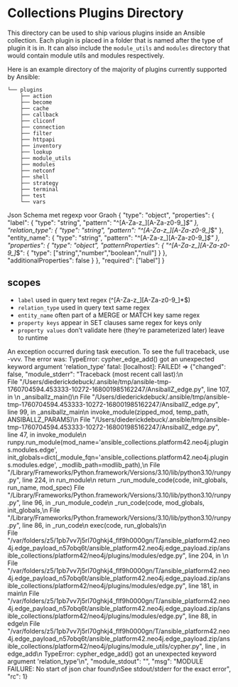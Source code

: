 # Collections Plugins Directory

This directory can be used to ship various plugins inside an Ansible collection. Each plugin is placed in a folder that
is named after the type of plugin it is in. It can also include the `module_utils` and `modules` directory that
would contain module utils and modules respectively.

Here is an example directory of the majority of plugins currently supported by Ansible:

```
└── plugins
    ├── action
    ├── become
    ├── cache
    ├── callback
    ├── cliconf
    ├── connection
    ├── filter
    ├── httpapi
    ├── inventory
    ├── lookup
    ├── module_utils
    ├── modules
    ├── netconf
    ├── shell
    ├── strategy
    ├── terminal
    ├── test
    └── vars
```




Json Schema met regexp voor Graoh
{
  "type": "object",
  "properties": {
    "label": { "type": "string", "pattern": "^[A-Za-z_][A-Za-z0-9_]*$" },
    "relation_type": { "type": "string", "pattern": "^[A-Za-z_][A-Za-z0-9_]*$" },
    "entity_name": { "type": "string", "pattern": "^[A-Za-z_][A-Za-z0-9_]*$" },
    "properties": {
      "type": "object",
      "patternProperties": {
        "^[A-Za-z_][A-Za-z0-9_]*$": { "type": ["string","number","boolean","null"] }
      },
      "additionalProperties": false
    }
  },
  "required": ["label"]
}

## scopes
* `label`	used in query text	regex (^[A-Za-z_][A-Za-z0-9_]*$)
* `relation_type`	used in query text	same regex
* `entity_name`	often part of a MERGE or MATCH key	same regex
* `property keys`	appear in SET clauses	same regex for keys only
* `property values`	don’t validate here (they’re parameterized later)	leave to runtime


An exception occurred during task execution. To see the full traceback, use -vvv. The error was: TypeError: cypher_edge_add() got an unexpected keyword argument 'relation_type'
fatal: [localhost]: FAILED! => {"changed": false, "module_stderr": "Traceback (most recent call last):\n  
File \"/Users/diederickdebuck/.ansible/tmp/ansible-tmp-1760704594.453333-10272-168001985162247/AnsiballZ_edge.py\", line 107, in <module>\n
    _ansiballz_main()\n
      File \"/Users/diederickdebuck/.ansible/tmp/ansible-tmp-1760704594.453333-10272-168001985162247/AnsiballZ_edge.py\", line 99, in _ansiballz_main\n    invoke_module(zipped_mod, temp_path, ANSIBALLZ_PARAMS)\n
      File \"/Users/diederickdebuck/.ansible/tmp/ansible-tmp-1760704594.453333-10272-168001985162247/AnsiballZ_edge.py\", line 47, in invoke_module\n    runpy.run_module(mod_name='ansible_collections.platform42.neo4j.plugins.modules.edge', init_globals=dict(_module_fqn='ansible_collections.platform42.neo4j.plugins.modules.edge', _modlib_path=modlib_path),\n
        File \"/Library/Frameworks/Python.framework/Versions/3.10/lib/python3.10/runpy.py\", line 224, in run_module\n
          return _run_module_code(code, init_globals, run_name, mod_spec)
            File \"/Library/Frameworks/Python.framework/Versions/3.10/lib/python3.10/runpy.py\", line 96, in _run_module_code\n
                _run_code(code, mod_globals, init_globals,\n
                  File \"/Library/Frameworks/Python.framework/Versions/3.10/lib/python3.10/runpy.py\", line 86, in _run_code\n    exec(code, run_globals)\n  
                  File \"/var/folders/z5/1pb7vv7j5rl70ghkj4_flf9h0000gn/T/ansible_platform42.neo4j.edge_payload_n57obq6t/ansible_platform42.neo4j.edge_payload.zip/ansible_collections/platform42/neo4j/plugins/modules/edge.py\", line 204, in <module>\n
                    File \"/var/folders/z5/1pb7vv7j5rl70ghkj4_flf9h0000gn/T/ansible_platform42.neo4j.edge_payload_n57obq6t/ansible_platform42.neo4j.edge_payload.zip/ansible_collections/platform42/neo4j/plugins/modules/edge.py\", line 181, in main\n
                    File \"/var/folders/z5/1pb7vv7j5rl70ghkj4_flf9h0000gn/T/ansible_platform42.neo4j.edge_payload_n57obq6t/ansible_platform42.neo4j.edge_payload.zip/ansible_collections/platform42/neo4j/plugins/modules/edge.py\", line 88, in edge\n
                    File \"/var/folders/z5/1pb7vv7j5rl70ghkj4_flf9h0000gn/T/ansible_platform42.neo4j.edge_payload_n57obq6t/ansible_platform42.neo4j.edge_payload.zip/ansible_collections/platform42/neo4j/plugins/module_utils/cypher.py\", line  , in edge_add\n
                    TypeError: cypher_edge_add() got an unexpected keyword argument 'relation_type'\n", "module_stdout": "", "msg": "MODULE FAILURE: No start of json char found\nSee stdout/stderr for the exact error", "rc": 1}

